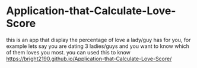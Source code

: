 # Application-that-Calculate-Love-Score
this is an app that display the percentage of love a lady/guy has for you, for example lets say you are dating 3 ladies/guys and you want to know which of them loves you most. you can used this to know
 https://bright2190.github.io/Application-that-Calculate-Love-Score/
